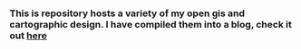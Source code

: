 ### This is repository hosts a variety of my open gis and cartographic design. I have compiled them into a blog, check it out [here](https://derrickburt.github.io)
